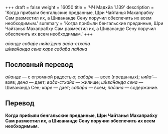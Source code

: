 +++
draft = false
weight = 16050
title = 'ЧЧ Мадхйа 1.139'
description = 'Когда прибыли бенгальские преданные, Шри Чайтанья Махапрабху Сам разместил их, а Шивананде Сену поручил обеспечить их всем необходимым.'
summary = 'Когда прибыли бенгальские преданные, Шри Чайтанья Махапрабху Сам разместил их, а Шивананде Сену поручил обеспечить их всем необходимым.'
+++

_а̄нанде саба̄ре нийа̄ дена ва̄са-стха̄на  
ш́ива̄нанда сена каре саба̄ра па̄лана_

## Пословный перевод

_а̄нанде_ — с огромной радостью; _саба̄ре_ — всех (преданных); _нийа̄_ — взяв; _дена_ — дает; _ва̄са_\-_стха̄на_ — жилище; _ш́ива̄нанда_ _сена_ — Шивананда Сен; _каре_ — дает; _саба̄ра_ — всем; _па̄лана_ — содержание.

## Перевод

**Когда прибыли бенгальские преданные, Шри Чайтанья Махапрабху Сам разместил их, а Шивананде Сену поручил обеспечить их всем необходимым.**
